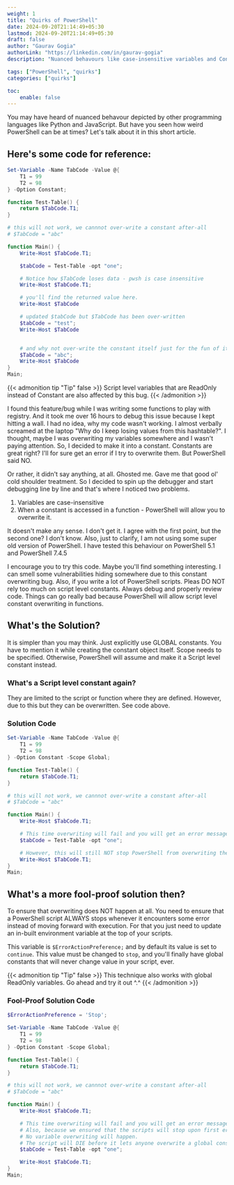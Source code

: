 ```yaml
---
weight: 1
title: "Quirks of PowerShell"
date: 2024-09-20T21:14:49+05:30
lastmod: 2024-09-20T21:14:49+05:30
draft: false
author: "Gaurav Gogia"
authorLink: "https://linkedin.com/in/gaurav-gogia"
description: "Nuanced behavours like case-insensitive variables and Constant manipulation"

tags: ["PowerShell", "quirks"]
categories: ["quirks"]

toc:
    enable: false
---
```

You may have heard of nuanced behavour depicted by other programming languages like Python and JavaScript. But have you seen how weird PowerShell can be at times? Let's talk about it in this short article.

## Here's some code for reference:
```powershell
Set-Variable -Name TabCode -Value @{
    T1 = 99
    T2 = 98
} -Option Constant;

function Test-Table() {
    return $TabCode.T1;
}

# this will not work, we cannnot over-write a constant after-all
# $TabCode = "abc"

function Main() {
    Write-Host $TabCode.T1;

    $tabCode = Test-Table -opt "one";

    # Notice how $TabCode loses data - pwsh is case insensitive
    Write-Host $TabCode.T1;

    # you'll find the returned value here.
    Write-Host $TabCode

    # updated $tabCode but $TabCode has been over-written
    $tabCode = "test";
    Write-Host $TabCode


    # and why not over-write the constant itself just for the fun of it
    $TabCode = "abc";
    Write-Host $TabCode
}
Main;
```
{{< admonition tip "Tip" false >}}
Script level variables that are ReadOnly instead of Constant are also affected by this bug.
{{< /admonition >}}

I found this feature/bug while I was writing some functions to play with registry. And it took me over 16 hours to debug this issue because I kept hitting a wall. I had no idea, why my code wasn't working. I almost verbally screamed at the laptop "Why do I keep losing values from this hashtable?". I thought, maybe I was overwriting my variables somewhere and I wasn't paying attention. So, I decided to make it into a constant. Constants are great right? I'll for sure get an error if I try to overwrite them. But PowerShell said NO.

Or rather, it didn't say anything, at all. Ghosted me. Gave me that good ol' cold shoulder treatment. So I decided to spin up the debugger and start debugging line by line and that's where I noticed two problems.

1. Variables are case-insensitive
2. When a constant is accessed in a function - PowerShell will allow you to overwrite it.

It doesn't make any sense. I don't get it. I agree with the first point, but the second one? I don't know. Also, just to clarify, I am not using some super old version of PowerShell. I have tested this behaviour on PowerShell 5.1 and PowerShell 7.4.5

I encourage you to try this code. Maybe you'll find something interesting. I can smell some vulnerabilities hiding somewhere due to this constant overwriting bug. Also, if you write a lot of PowerShell scripts. Pleas DO NOT rely too much on script level constants. Always debug and properly review code. Things can go really bad because PowerShell will allow script level constant overwriting in functions.

## What's the Solution?
It is simpler than you may think. Just explicitly use GLOBAL constants. You have to mention it while creating the constant object itself. Scope needs to be specified. Otherwise, PowerShell will assume and make it a Script level constant instead.

### What's a Script level constant again?
They are limited to the script or function where they are defined. However, due to this but they can be overwritten. See code above.

### Solution Code

```powershell
Set-Variable -Name TabCode -Value @{
    T1 = 99
    T2 = 98
} -Option Constant -Scope Global;

function Test-Table() {
    return $TabCode.T1;
}

# this will not work, we cannnot over-write a constant after-all
# $TabCode = "abc"

function Main() {
    Write-Host $TabCode.T1;

    # This time overwriting will fail and you will get an error message
    $tabCode = Test-Table -opt "one";

    # However, this will still NOT stop PowerShell from overwriting the variable
    Write-Host $TabCode.T1;
}
Main;
```

## What's a more fool-proof solution then?
To ensure that overwriting does NOT happen at all. You need to ensure that a PowerShell script ALWAYS stops whenever it encounters some error instead of moving forward with execution. For that you just need to update an in-built environment variable at the top of your scripts.

This variable is `$ErrorActionPreference;` and by default its value is set to `continue`. This value must be changed to `stop`, and you'll finally have global constants that will never change value in your script, ever.

{{< admonition tip "Tip" false >}}
This technique also works with global ReadOnly variables. Go ahead and try it out ^.^
{{< /admonition >}}


### Fool-Proof Solution Code

```powershell
$ErrorActionPreference = 'Stop';

Set-Variable -Name TabCode -Value @{
    T1 = 99
    T2 = 98
} -Option Constant -Scope Global;

function Test-Table() {
    return $TabCode.T1;
}

# this will not work, we cannnot over-write a constant after-all
# $TabCode = "abc"

function Main() {
    Write-Host $TabCode.T1;

    # This time overwriting will fail and you will get an error message
    # Also, because we ensured that the scripts will stop upon first error
    # No variable overwriting will happen.
    # The script will DIE before it lets anyone overwrite a global constant!
    $tabCode = Test-Table -opt "one";

    Write-Host $TabCode.T1;
}
Main;
```